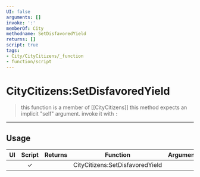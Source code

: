 ```yaml
---
UI: false
arguments: []
invoke: ':'
memberOf: City
methodname: SetDisfavoredYield
returns: []
script: true
tags:
- City/CityCitizens/_function
- function/script
---
```

# CityCitizens:SetDisfavoredYield
> this function is a member of [[CityCitizens]]
> this method expects an implicit "self" argument. invoke it with `:`
-----
## Usage
|  UI | Script | Returns | Function | Arguments |
|:---:|:------:|-------:|:--------:|:---------|
| |✓||CityCitizens:SetDisfavoredYield||

